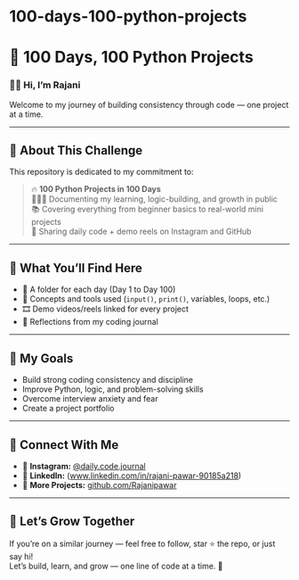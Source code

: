 # 100-days-100-python-projects

# 💯 100 Days, 100 Python Projects

### 👋🏽 Hi, I’m **Rajani**  
Welcome to my journey of building consistency through code — one project at a time.

---

## 🚀 About This Challenge
This repository is dedicated to my commitment to:

> 🔥 **100 Python Projects in 100 Days**  
> 👩🏽‍💻 Documenting my learning, logic-building, and growth in public  
> 📚 Covering everything from beginner basics to real-world mini projects  
> 🎥 Sharing daily code + demo reels on Instagram and GitHub

---

## 📁 What You’ll Find Here
- 📅 A folder for each day (Day 1 to Day 100)
- 🧠 Concepts and tools used (`input()`, `print()`, variables, loops, etc.)
- 🎞️ Demo videos/reels linked for every project
- 📓 Reflections from my coding journal

---

## 🎯 My Goals
- Build strong coding consistency and discipline  
- Improve Python, logic, and problem-solving skills  
- Overcome interview anxiety and fear  
- Create a project portfolio  

---

## 📌 Connect With Me
- 🌸 **Instagram:** [@daily.code.journal]([https://instagram.com/dailycodejournal](https://www.instagram.com/daily.code.journal/profilecard/?igsh=c2kyZ29kM2QxeHBk))  
- 💼 **LinkedIn:** (www.linkedin.com/in/rajani-pawar-90185a218)  
- 📁 **More Projects:** [github.com/Rajanipawar](https://github.com/Rajanipawar)

---

## 🫶 Let’s Grow Together
If you’re on a similar journey — feel free to follow, star ⭐ the repo, or just say hi!  
Let’s build, learn, and grow — one line of code at a time. 🌱
